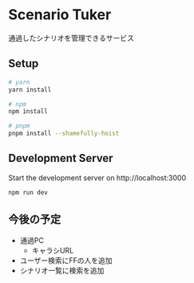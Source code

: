 # Scenario Tuker

通過したシナリオを管理できるサービス

## Setup

```bash
# yarn
yarn install

# npm
npm install

# pnpm
pnpm install --shamefully-hoist
```

## Development Server

Start the development server on http://localhost:3000

```bash
npm run dev
```

## 今後の予定

* 通過PC
  * キャラシURL
* ユーザー検索にFFの人を追加
* シナリオ一覧に検索を追加